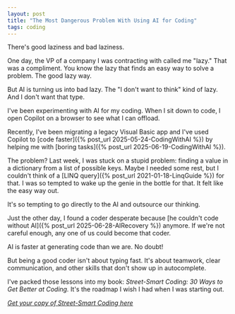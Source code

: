 ```yaml
---
layout: post
title: "The Most Dangerous Problem With Using AI for Coding"
tags: coding
---
```


There's good laziness and bad laziness.

One day, the VP of a company I was contracting with called me "lazy." That was a compliment. You know the lazy that finds an easy way to solve a problem. The good lazy way.

But AI is turning us into bad lazy. The "I don't want to think" kind of lazy. And I don't want that type.

I've been experimenting with AI for my coding. When I sit down to code, I open Copilot on a browser to see what I can offload.

Recently, I've been migrating a legacy Visual Basic app and I've used Copilot to [code faster]({% post_url 2025-05-24-CodingWithAI %}) by helping me with [boring tasks]({% post_url 2025-06-19-CodingWithAI %}).

The problem? Last week, I was stuck on a stupid problem: finding a value in a dictionary from a list of possible keys. Maybe I needed some rest, but I couldn't think of a [LINQ query]({% post_url 2021-01-18-LinqGuide %}) for that. I was so tempted to wake up the genie in the bottle for that. It felt like the easy way out.

It's so tempting to go directly to the AI and outsource our thinking.

Just the other day, I found a coder desperate because [he couldn't code without AI]({% post_url 2025-06-28-AIRecovery %}) anymore. If we're not careful enough, any one of us could become that coder.

AI is faster at generating code than we are. No doubt!

But being a good coder isn't about typing fast. It's about teamwork, clear communication, and other skills that don't show up in autocomplete.

I've packed those lessons into my book: _Street-Smart Coding: 30 Ways to Get Better at Coding._ It's the roadmap I wish I had when I was starting out.

_[Get your copy of Street-Smart Coding here](https://imcsarag.gumroad.com/l/streetsmartcoding)_
